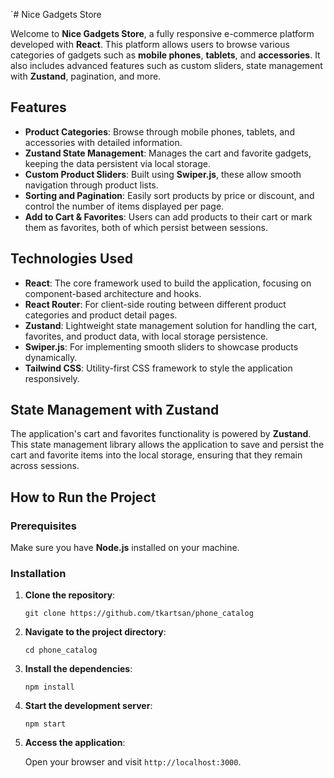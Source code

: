 `# Nice Gadgets Store

Welcome to **Nice Gadgets Store**, a fully responsive e-commerce platform developed with **React**. This platform allows users to browse various categories of gadgets such as **mobile phones**, **tablets**, and **accessories**. It also includes advanced features such as custom sliders, state management with **Zustand**, pagination, and more.

## Features

- **Product Categories**: Browse through mobile phones, tablets, and accessories with detailed information.
- **Zustand State Management**: Manages the cart and favorite gadgets, keeping the data persistent via local storage.
- **Custom Product Sliders**: Built using **Swiper.js**, these allow smooth navigation through product lists.
- **Sorting and Pagination**: Easily sort products by price or discount, and control the number of items displayed per page.
- **Add to Cart & Favorites**: Users can add products to their cart or mark them as favorites, both of which persist between sessions.

## Technologies Used

- **React**: The core framework used to build the application, focusing on component-based architecture and hooks.
- **React Router**: For client-side routing between different product categories and product detail pages.
- **Zustand**: Lightweight state management solution for handling the cart, favorites, and product data, with local storage persistence.
- **Swiper.js**: For implementing smooth sliders to showcase products dynamically.
- **Tailwind CSS**: Utility-first CSS framework to style the application responsively.

## State Management with Zustand

The application's cart and favorites functionality is powered by **Zustand**. This state management library allows the application to save and persist the cart and favorite items into the local storage, ensuring that they remain across sessions.

## How to Run the Project

### Prerequisites

Make sure you have **Node.js** installed on your machine.

### Installation

1.  **Clone the repository**:

    `git clone https://github.com/tkartsan/phone_catalog`

2.  **Navigate to the project directory**:

    `cd phone_catalog`

3.  **Install the dependencies**:

    `npm install`

4.  **Start the development server**:

    `npm start`

5.  **Access the application**:

    Open your browser and visit `http://localhost:3000`.
